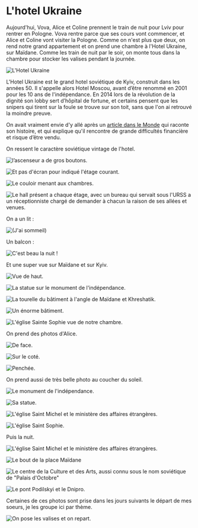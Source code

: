 # L'hotel Ukraine

Aujourd'hui, Vova, Alice et Coline prennent le train de nuit pour Lviv pour
rentrer en Pologne. Vova rentre parce que ses cours vont commencer, et Alice et
Coline vont visiter la Pologne. Comme on n'est plus que deux, on rend notre
grand appartement et on prend une chambre à l'Hotel Ukraine, sur Maïdane. Comme
les train de nuit par le soir, on monte tous dans la chambre pour stocker les
valises pendant la journée.

![L'Hotel Ukraine](images/kyiv/p5/hotel_ukraine/hotel_ukraine.jpg)

L'Hotel Ukraine est le grand hotel soviétique de Kyiv, construit dans les années
50. Il s'appelle alors Hotel Moscou, avant d’être renommé en 2001 pour les 10
ans de l'indépendance. En 2014 lors de la révolution de la dignité son lobby
sert d’hôpital de fortune, et certains pensent que les snipers qui tirent sur la foule se
trouve sur son toit, sans que l'on ai retrouvé la moindre preuve.

On avait vraiment envie d'y allé après un [article dans le
Monde](https://www.lemonde.fr/m-le-mag/article/2024/05/24/l-hotel-ukraine-de-kiev-a-vendre-pour-financer-l-effort-de-guerre_6235125_4500055.html)
qui raconte son histoire, et qui explique qu'il rencontre de grande difficultés
financière et risque d’être vendu.

On ressent le caractère soviétique vintage de l'hotel.

![l’ascenseur a de gros boutons.](images/kyiv/p5/hotel_ukraine/boutons.jpg)

![Et pas d'écran pour indiqué l'étage courant.](images/kyiv/p5/hotel_ukraine/etages.jpg)

![Le couloir menant aux chambres.](images/kyiv/p5/hotel_ukraine/portes.jpg)

![Le hall présent a chaque étage, avec un bureau qui servait sous l'URSS a un réceptionniste chargé de demander à chacun la raison de ses allées et venues.](images/kyiv/p5/hotel_ukraine/couloir.jpg)

On a un lit :

![(J'ai sommeil)](images/kyiv/p5/hotel_ukraine/dodo.jpg)

Un balcon :

![C'est beau la nuit !](images/kyiv/p5/hotel_ukraine/balcon.jpg)

Et une super vue sur Maïdane et sur Kyiv.

![Vue de haut.](images/kyiv/p5/hotel_ukraine/maidan.jpg)

![La statue sur le monument de l'indépendance.](images/kyiv/p5/hotel_ukraine/statue.jpg)

![La tourelle du bâtiment à l'angle de Maïdane et Khreshatik.](images/kyiv/p5/hotel_ukraine/tourelle.jpg)

![Un énorme bâtiment.](images/kyiv/p5/hotel_ukraine/batiment.jpg)

![L'église Sainte Sophie vue de notre chambre.](images/kyiv/p5/hotel_ukraine/sainte_sophie.jpg)

On prend des photos d'Alice.

![De face.](images/kyiv/p5/hotel_ukraine/alice.jpg)

![Sur le coté.](images/kyiv/p5/hotel_ukraine/alice_2.jpg)

![Penchée.](images/kyiv/p5/hotel_ukraine/alice_3.jpg)

On prend aussi de très belle photo au coucher du soleil.

![Le monument de l'indépendance.](images/kyiv/p5/hotel_ukraine/monument.jpg)

![Sa statue.](images/kyiv/p5/hotel_ukraine/statue_coucher.jpg)

![L'église Saint Michel et le ministère des affaires étrangères.](images/kyiv/p5/hotel_ukraine/saint_michel_coucher.jpg)

![L'église Saint Sophie.](images/kyiv/p5/hotel_ukraine/sainte_sophie_coucher.jpg)

Puis la nuit.

![L'église Saint Michel et le ministère des affaires étrangères.](images/kyiv/p5/hotel_ukraine/saint_michel_nuit.jpg)

![Le bout de la place Maïdane](images/kyiv/p5/hotel_ukraine/maidan_zoom_nuit.jpg)

![Le centre de la Culture et des Arts, aussi connu sous le nom soviétique de "Palais d'Octobre"](images/kyiv/p5/hotel_ukraine/colonnes.jpg)

![Le pont Podilskyi et le Dnipro.](images/kyiv/p5/hotel_ukraine/dnipro_nuit.jpg)

Certaines de ces photos sont prise dans les jours suivants le départ de mes
soeurs, je les groupe ici par thème.

![On pose les valises et on repart.](images/kyiv/p5/hotel_ukraine/valise.jpg)